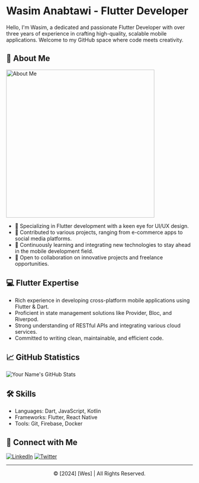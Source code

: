 # Wasim Anabtawi - Flutter Developer

Hello, I'm Wasim, a dedicated and passionate Flutter Developer with over three years of experience in crafting high-quality, scalable mobile applications. Welcome to my GitHub space where code meets creativity.

## 🚀 About Me

<img src="https://example.com/your-professional-animated-gif-url.gif" alt="About Me" width="400" />

- 🌟 Specializing in Flutter development with a keen eye for UI/UX design.
- 🔭 Contributed to various projects, ranging from e-commerce apps to social media platforms.
- 🌱 Continuously learning and integrating new technologies to stay ahead in the mobile development field.
- 💼 Open to collaboration on innovative projects and freelance opportunities.

## 💻 Flutter Expertise

- Rich experience in developing cross-platform mobile applications using Flutter & Dart.
- Proficient in state management solutions like Provider, Bloc, and Riverpod.
- Strong understanding of RESTful APIs and integrating various cloud services.
- Committed to writing clean, maintainable, and efficient code.

## 📈 GitHub Statistics

![Your Name's GitHub Stats](https://github-readme-stats.vercel.app/api?username=WasimAnabtawi&show_icons=true&count_private=true&theme=vue)

## 🛠 Skills

- Languages: Dart, JavaScript, Kotlin
- Frameworks: Flutter, React Native
- Tools: Git, Firebase, Docker

## 🔗 Connect with Me

[![LinkedIn](https://img.shields.io/badge/-LinkedIn-0077B5?style=flat-square&logo=LinkedIn&logoColor=white)]([https://www.linkedin.com/in/your-linkedin/](https://www.linkedin.com/in/wasim-anabtawi-a09032213/))
[![Twitter](https://img.shields.io/badge/-Twitter-1DA1F2?style=flat-square&logo=Twitter&logoColor=white)](https://twitter.com/your-twitter)

---

<p align="center">
  &copy; [2024] [Wes] | All Rights Reserved.
</p>
